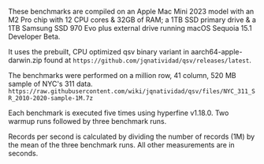These benchmarks are compiled on an Apple Mac Mini 2023 model with an M2 Pro chip with 12 CPU cores & 32GB of RAM; a 1TB SSD primary drive & a 1TB Samsung SSD 970 Evo plus external drive running macOS Sequoia 15.1 Developer Beta.

It uses the prebuilt, CPU optimized qsv binary variant in aarch64-apple-darwin.zip found at `https://github.com/jqnatividad/qsv/releases/latest`.

The benchmarks were performed on a million row, 41 column, 520 MB sample of NYC's 311 data.
`https://raw.githubusercontent.com/wiki/jqnatividad/qsv/files/NYC_311_SR_2010-2020-sample-1M.7z`

Each benchmark is executed five times using hyperfine v1.18.0. Two warmup runs followed by three benchmark runs.

Records per second is calculated by dividing the number of records (1M) by the mean of the three benchmark runs. All other measurements are in seconds.
